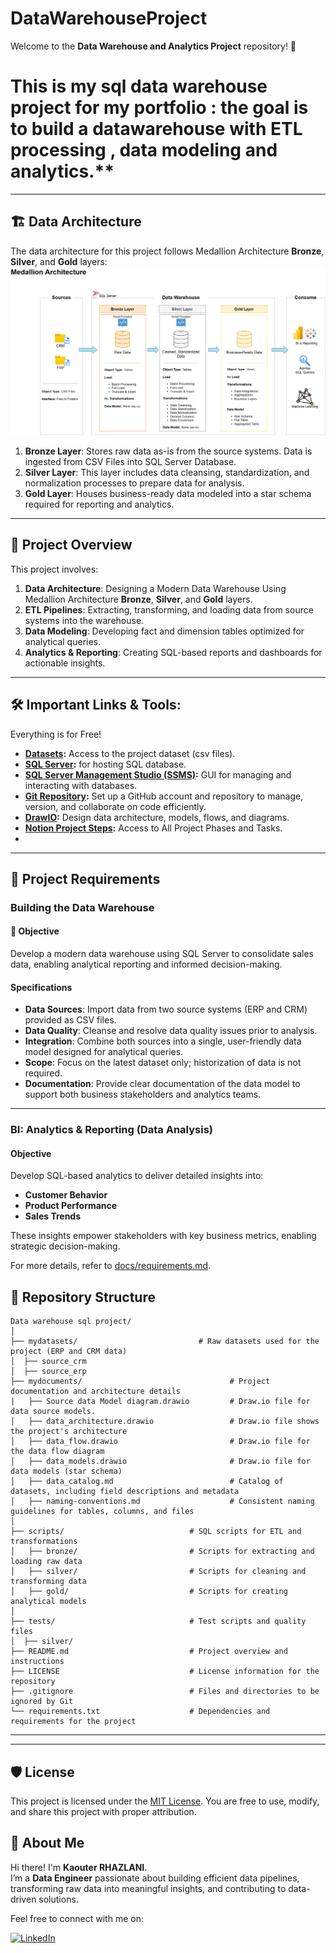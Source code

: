 # DataWarehouseProject
Welcome to the **Data Warehouse and Analytics Project** repository! 🚀  
# This is my sql data warehouse project for my portfolio : the goal is to build a datawarehouse with ETL processing , data modeling and analytics.**
---
## 🏗️ Data Architecture

The data architecture for this project follows Medallion Architecture **Bronze**, **Silver**, and **Gold** layers:
![Data Architecture](mydocuments/data_architecture.png)

1. **Bronze Layer**: Stores raw data as-is from the source systems. Data is ingested from CSV Files into SQL Server Database.
2. **Silver Layer**: This layer includes data cleansing, standardization, and normalization processes to prepare data for analysis.
3. **Gold Layer**: Houses business-ready data modeled into a star schema required for reporting and analytics.

---
## 📖 Project Overview

This project involves:

1. **Data Architecture**: Designing a Modern Data Warehouse Using Medallion Architecture **Bronze**, **Silver**, and **Gold** layers.
2. **ETL Pipelines**: Extracting, transforming, and loading data from source systems into the warehouse.
3. **Data Modeling**: Developing fact and dimension tables optimized for analytical queries.
4. **Analytics & Reporting**: Creating SQL-based reports and dashboards for actionable insights.



---

## 🛠️ Important Links & Tools:

Everything is for Free!
- **[Datasets](mydatasets/):** Access to the project dataset (csv files).
- **[SQL Server](https://www.microsoft.com/en-us/sql-server/sql-server-downloads):** for hosting SQL database.
- **[SQL Server Management Studio (SSMS)](https://learn.microsoft.com/fr-fr/ssms/download-sql-server-management-studio-ssms):** GUI for managing and interacting with databases.
- **[Git Repository](https://github.com/):** Set up a GitHub account and repository to manage, version, and collaborate on code efficiently.
- **[DrawIO](https://www.drawio.com/):** Design data architecture, models, flows, and diagrams.
- **[Notion Project Steps](https://www.notion.so/Portfolio-DW-project-1a37a525421b800cadc6edffc36b31dc?pvs=4):** Access to All Project Phases and Tasks.
- 
---

## 🚀 Project Requirements

### Building the Data Warehouse 

#### 🎯 Objective
Develop a modern data warehouse using SQL Server to consolidate sales data, enabling analytical reporting and informed decision-making.

#### Specifications
- **Data Sources**: Import data from two source systems (ERP and CRM) provided as CSV files.
- **Data Quality**: Cleanse and resolve data quality issues prior to analysis.
- **Integration**: Combine both sources into a single, user-friendly data model designed for analytical queries.
- **Scope**: Focus on the latest dataset only; historization of data is not required.
- **Documentation**: Provide clear documentation of the data model to support both business stakeholders and analytics teams.

---

### BI: Analytics & Reporting (Data Analysis)

#### Objective
Develop SQL-based analytics to deliver detailed insights into:
- **Customer Behavior**
- **Product Performance**
- **Sales Trends**

These insights empower stakeholders with key business metrics, enabling strategic decision-making.  

For more details, refer to [docs/requirements.md](mydocuments/requirements.md).

## 📂 Repository Structure
```
Data warehouse sql project/
│
├── mydatasets/                           # Raw datasets used for the project (ERP and CRM data)
│  ├── source_crm
│  ├── source_erp
├── mydocuments/                                 # Project documentation and architecture details
|   ├── Source data Model diagram.drawio         # Draw.io file for data source models. 
│   ├── data_architecture.drawio                 # Draw.io file shows the project's architecture
│   ├── data_flow.drawio                         # Draw.io file for the data flow diagram
│   ├── data_models.drawio                       # Draw.io file for data models (star schema)
│   ├── data_catalog.md                          # Catalog of datasets, including field descriptions and metadata
│   ├── naming-conventions.md                    # Consistent naming guidelines for tables, columns, and files
│
├── scripts/                            # SQL scripts for ETL and transformations
│   ├── bronze/                         # Scripts for extracting and loading raw data
│   ├── silver/                         # Scripts for cleaning and transforming data
│   ├── gold/                           # Scripts for creating analytical models
│
├── tests/                              # Test scripts and quality files
│  ├── silver/   
├── README.md                           # Project overview and instructions
├── LICENSE                             # License information for the repository
├── .gitignore                          # Files and directories to be ignored by Git
└── requirements.txt                    # Dependencies and requirements for the project
```
---
---

## 🛡️ License

This project is licensed under the [MIT License](LICENSE). You are free to use, modify, and share this project with proper attribution.

## 🌟 About Me

Hi there! I'm **Kaouter RHAZLANI**.  
I’m a **Data Engineer** passionate about building efficient data pipelines, transforming raw data into meaningful insights, and contributing to data-driven solutions.

Feel free to connect with me on:

[![LinkedIn](https://img.shields.io/badge/LinkedIn-Kaouter%20Rhazlani-blue?style=for-the-badge&logo=linkedin)](https://www.linkedin.com/in/kaouter-rhazlani)





